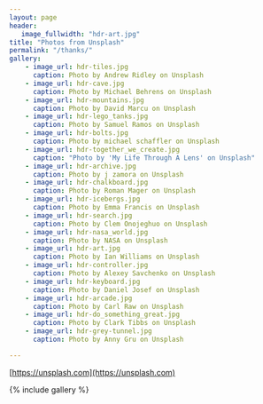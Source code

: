 ```yaml
---
layout: page
header:
   image_fullwidth: "hdr-art.jpg"
title: "Photos from Unsplash"
permalink: "/thanks/"
gallery:
    - image_url: hdr-tiles.jpg
      caption: Photo by Andrew Ridley on Unsplash
    - image_url: hdr-cave.jpg
      caption: Photo by Michael Behrens on Unsplash
    - image_url: hdr-mountains.jpg
      caption: Photo by David Marcu on Unsplash
    - image_url: hdr-lego_tanks.jpg
      caption: Photo by Samuel Ramos on Unsplash
    - image_url: hdr-bolts.jpg
      caption: Photo by michael schaffler on Unsplash
    - image_url: hdr-together_we_create.jpg
      caption: "Photo by 'My Life Through A Lens' on Unsplash"
    - image_url: hdr-archive.jpg
      caption: Photo by j zamora on Unsplash
    - image_url: hdr-chalkboard.jpg
      caption: Photo by Roman Mager on Unsplash
    - image_url: hdr-icebergs.jpg
      caption: Photo by Emma Francis on Unsplash
    - image_url: hdr-search.jpg
      caption: Photo by Clem Onojeghuo on Unsplash
    - image_url: hdr-nasa_world.jpg
      caption: Photo by NASA on Unsplash
    - image_url: hdr-art.jpg
      caption: Photo by Ian Williams on Unsplash
    - image_url: hdr-controller.jpg
      caption: Photo by Alexey Savchenko on Unsplash
    - image_url: hdr-keyboard.jpg
      caption: Photo by Daniel Josef on Unsplash
    - image_url: hdr-arcade.jpg
      caption: Photo by Carl Raw on Unsplash
    - image_url: hdr-do_something_great.jpg
      caption: Photo by Clark Tibbs on Unsplash
    - image_url: hdr-grey-tunnel.jpg
      caption: Photo by Anny Gru on Unsplash

---
```


[https://unsplash.com](https://unsplash.com)

{% include gallery %}
